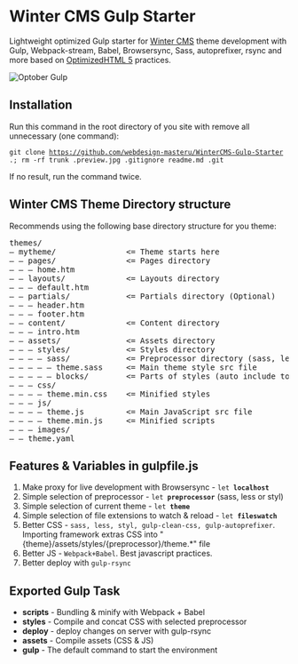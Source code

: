 <h1>Winter CMS Gulp Starter</h1>

<p>Lightweight optimized Gulp starter for <a href="https://github.com/wintercms/winter">Winter CMS</a> theme development with Gulp, Webpack-stream, Babel, Browsersync, Sass, autoprefixer, rsync and more based on <a href="https://github.com/webdesign-masteru/OptimizedHTML-5">OptimizedHTML 5</a> practices.</p>

<p>
  <img src="https://raw.githubusercontent.com/webdesign-masteru/master/winter-gulp-preview.jpg" alt="Optober Gulp">
</p>

<h2>Installation</h2>

<p>Run this command in the root directory of you site with remove all unnecessary (one command):</p>

<code>git clone https://github.com/webdesign-masteru/WinterCMS-Gulp-Starter .; rm -rf trunk .preview.jpg .gitignore readme.md .git</code>

<p>If no result, run the command twice.</p>

<h2>Winter CMS Theme Directory structure</h2>

<p>Recommends using the following base directory structure for you theme:</p>

<pre>
themes/
— mytheme/               <= Theme starts here
— — pages/               <= Pages directory
— — — home.htm
— — layouts/             <= Layouts directory
— — — default.htm
— — partials/            <= Partials directory (Optional)
— — — header.htm
— — — footer.htm
— — content/             <= Content directory
— — — intro.htm
— — assets/              <= Assets directory
— — — styles/            <= Styles directory
— — — — sass/            <= Preprocessor directory (sass, less, styl)
— — — — — theme.sass     <= Main theme style src file
— — — — — blocks/        <= Parts of styles (auto include to theme.*)
— — — css/
— — — — theme.min.css    <= Minified styles
— — — js/
— — — — theme.js         <= Main JavaScript src file
— — — — theme.min.js     <= Minified scripts
— — — images/
— — theme.yaml
</pre>

<h2>Features & Variables in gulpfile.js</h2>

<ol>
  <li>Make proxy for live development with Browsersync - <code>let <strong>localhost</strong></code></li>
  <li>Simple selection of preprocessor - <code>let <strong>preprocessor</strong></code> (sass, less or styl)</li>
  <li>Simple selection of current theme - <code>let <strong>theme</strong></code></li>
  <li>Simple selection of file extensions to watch & reload - <code>let <strong>fileswatch</strong></code></li>
  <li>Better CSS - <code>sass, less, styl, gulp-clean-css, gulp-autoprefixer</code>. <br>Importing framework extras CSS into "{theme}/assets/styles/{preprocessor}/theme.*" file</li>
  <li>Better JS - <code>Webpack+Babel</code>. Best javascript practices.</li>
  <li>Better deploy with <code>gulp-rsync</code></li>
</ol>

<h2>Exported Gulp Task</h2>

<ul>
  <li><strong>scripts</strong> - Bundling & minify with Webpack + Babel</li>
  <li><strong>styles</strong> - Compile and concat CSS with selected preprocessor</li>
  <li><strong>deploy</strong> - deploy changes on server with gulp-rsync</li>
  <li><strong>assets</strong> - Compile assets (CSS & JS)</li>
  <li><strong>gulp</strong> - The default command to start the environment</li>
</ul>
